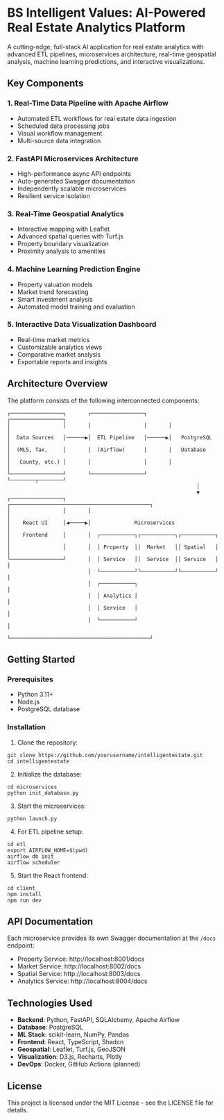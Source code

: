 # BS Intelligent Values: AI-Powered Real Estate Analytics Platform

A cutting-edge, full-stack AI application for real estate analytics with advanced ETL pipelines, microservices architecture, real-time geospatial analysis, machine learning predictions, and interactive visualizations.

## Key Components

### 1. Real-Time Data Pipeline with Apache Airflow
- Automated ETL workflows for real estate data ingestion
- Scheduled data processing jobs
- Visual workflow management
- Multi-source data integration

### 2. FastAPI Microservices Architecture
- High-performance async API endpoints
- Auto-generated Swagger documentation
- Independently scalable microservices
- Resilient service isolation

### 3. Real-Time Geospatial Analytics
- Interactive mapping with Leaflet
- Advanced spatial queries with Turf.js
- Property boundary visualization
- Proximity analysis to amenities

### 4. Machine Learning Prediction Engine
- Property valuation models
- Market trend forecasting
- Smart investment analysis
- Automated model training and evaluation

### 5. Interactive Data Visualization Dashboard
- Real-time market metrics
- Customizable analytics views
- Comparative market analysis
- Exportable reports and insights

## Architecture Overview

The platform consists of the following interconnected components:

```
┌─────────────────┐       ┌─────────────────┐       ┌─────────────────┐
│                 │       │                 │       │                 │
│  Data Sources   │──────▶│  ETL Pipeline   │──────▶│   PostgreSQL    │
│  (MLS, Tax,     │       │  (Airflow)      │       │   Database      │
│   County, etc.) │       │                 │       │                 │
└─────────────────┘       └─────────────────┘       └────────┬────────┘
                                                             │
                                                             ▼
┌─────────────────┐       ┌─────────────────────────────────────────────┐
│                 │       │                                             │
│    React UI     │◀─────▶│              Microservices                 │
│    Frontend     │       │  ┌───────────┐┌───────────┐┌───────────┐   │
│                 │       │  │ Property  ││  Market   ││ Spatial   │   │
└─────────────────┘       │  │ Service   ││  Service  ││ Service   │   │
                          │  └───────────┘└───────────┘└───────────┘   │
                          │  ┌───────────┐                             │
                          │  │ Analytics │                             │
                          │  │ Service   │                             │
                          │  └───────────┘                             │
                          └─────────────────────────────────────────────┘
```

## Getting Started

### Prerequisites
- Python 3.11+
- Node.js 
- PostgreSQL database

### Installation

1. Clone the repository:
```
git clone https://github.com/yourusername/intelligentestate.git
cd intelligentestate
```

2. Initialize the database:
```
cd microservices
python init_database.py
```

3. Start the microservices:
```
python launch.py
```

4. For ETL pipeline setup:
```
cd etl
export AIRFLOW_HOME=$(pwd)
airflow db init
airflow scheduler
```

5. Start the React frontend:
```
cd client
npm install
npm run dev
```

## API Documentation

Each microservice provides its own Swagger documentation at the `/docs` endpoint:

- Property Service: http://localhost:8001/docs
- Market Service: http://localhost:8002/docs
- Spatial Service: http://localhost:8003/docs
- Analytics Service: http://localhost:8004/docs

## Technologies Used

- **Backend**: Python, FastAPI, SQLAlchemy, Apache Airflow
- **Database**: PostgreSQL
- **ML Stack**: scikit-learn, NumPy, Pandas
- **Frontend**: React, TypeScript, Shadcn
- **Geospatial**: Leaflet, Turf.js, GeoJSON
- **Visualization**: D3.js, Recharts, Plotly
- **DevOps**: Docker, GitHub Actions (planned)

## License

This project is licensed under the MIT License - see the LICENSE file for details.